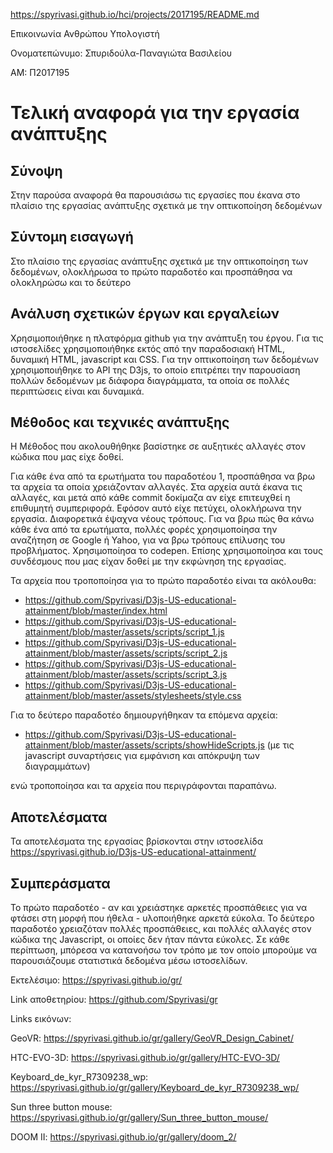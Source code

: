 https://spyrivasi.github.io/hci/projects/2017195/README.md

Επικοινωνία Ανθρώπου Υπολογιστή

Ονοματεπώνυμο: Σπυριδούλα-Παναγιώτα Βασιλείου

ΑΜ: Π2017195

# Τελική αναφορά για την εργασία ανάπτυξης

## Σύνοψη
Στην παρούσα αναφορά θα παρουσιάσω τις εργασίες που έκανα στο πλαίσιο της εργασίας ανάπτυξης σχετικά με την οπτικοποίηση δεδομένων

## Σύντομη εισαγωγή
Στο πλαίσιο της εργασίας ανάπτυξης σχετικά με την οπτικοποίηση των δεδομένων, ολοκλήρωσα το πρώτο παραδοτέο και προσπάθησα να ολοκληρώσω και το δεύτερο 

## Ανάλυση σχετικών έργων και εργαλείων
Χρησιμοποιήθηκε η πλατφόρμα github για την ανάπτυξη του έργου. Για τις ιστοσελίδες χρησιμοποιήθηκε εκτός από την παραδοσιακή HTML, δυναμική HTML, javascript και CSS. Για την οπτικοποίηση των δεδομένων χρησιμοποιήθηκε το API της D3js, το οποίο επιτρέπει την παρουσίαση πολλών δεδομένων με διάφορα διαγράμματα, τα οποία σε πολλές περιπτώσεις είναι και δυναμικά. 

## Μέθοδος και τεχνικές ανάπτυξης
Η Μέθοδος που ακολουθήθηκε βασίστηκε σε αυξητικές αλλαγές στον κώδικα που μας είχε δοθεί. 

Για κάθε ένα από τα ερωτήματα του παραδοτέου 1, προσπάθησα να βρω τα αρχεία τα οποία χρειάζονταν αλλαγές. Στα αρχεία αυτά έκανα τις αλλαγές, και μετά από κάθε commit δοκίμαζα αν είχε επιτευχθεί η επιθυμητή συμπεριφορά. Εφόσον αυτό είχε πετύχει, ολοκλήρωνα την εργασία. Διαφορετικά έψαχνα νέους τρόπους. Για να βρω πώς θα κάνω κάθε ένα από τα ερωτήματα, πολλές φορές χρησιμοποίησα την αναζήτηση σε Google ή Yahoo, για να βρω τρόπους επίλυσης του προβλήματος. Χρησιμοποίησα το codepen. Επίσης χρησιμοποίησα και τους συνδέσμους που μας είχαν δοθεί με την εκφώνηση της εργασίας. 

Τα αρχεία που τροποποίησα για το πρώτο παραδοτέο είναι τα ακόλουθα: 
- https://github.com/Spyrivasi/D3js-US-educational-attainment/blob/master/index.html
- https://github.com/Spyrivasi/D3js-US-educational-attainment/blob/master/assets/scripts/script_1.js
- https://github.com/Spyrivasi/D3js-US-educational-attainment/blob/master/assets/scripts/script_2.js
- https://github.com/Spyrivasi/D3js-US-educational-attainment/blob/master/assets/scripts/script_3.js
- https://github.com/Spyrivasi/D3js-US-educational-attainment/blob/master/assets/stylesheets/style.css

Για το δεύτερο παραδοτέο δημιουργήθηκαν τα επόμενα αρχεία:
- https://github.com/Spyrivasi/D3js-US-educational-attainment/blob/master/assets/scripts/showHideScripts.js (με τις javascript συναρτήσεις για εμφάνιση και απόκρυψη των διαγραμμάτων)

ενώ τροποποίησα και τα αρχεία που περιγράφονται παραπάνω.



## Αποτελέσματα
Τα αποτελέσματα της εργασίας βρίσκονται στην ιστοσελίδα https://spyrivasi.github.io/D3js-US-educational-attainment/

## Συμπεράσματα
Το πρώτο παραδοτέο - αν και χρειάστηκε αρκετές προσπάθειες για να φτάσει στη μορφή που ήθελα - υλοποιήθηκε αρκετά εύκολα. 
Το δεύτερο παραδοτέο χρειαζόταν πολλές προσπάθειες, και πολλές αλλαγές στον κώδικα της Javascript, οι οποίες δεν ήταν πάντα εύκολες. 
Σε κάθε περίπτωση, μπόρεσα να κατανοήσω τον τρόπο με τον οποίο μπορούμε να παρουσιάζουμε στατιστικά δεδομένα μέσω ιστοσελίδων.

Εκτελέσιμο: https://spyrivasi.github.io/gr/

Link αποθετηρίου: https://github.com/Spyrivasi/gr

Links εικόνων: 

GeoVR: https://spyrivasi.github.io/gr/gallery/GeoVR_Design_Cabinet/

HTC-EVO-3D: https://spyrivasi.github.io/gr/gallery/HTC-EVO-3D/

Keyboard_de_kyr_R7309238_wp: https://spyrivasi.github.io/gr/gallery/Keyboard_de_kyr_R7309238_wp/

Sun three button mouse: https://spyrivasi.github.io/gr/gallery/Sun_three_button_mouse/

DOOM II: https://spyrivasi.github.io/gr/gallery/doom_2/
